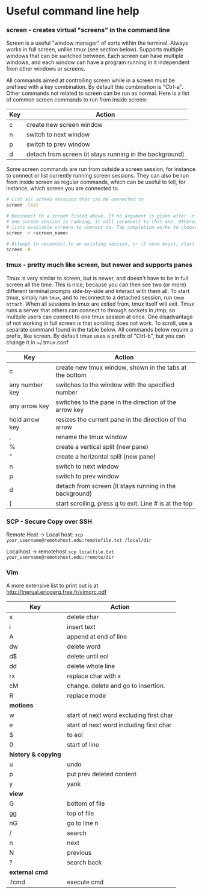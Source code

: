 # Useful command line help

### screen - creates virtual "screens" in the command line

Screen is a useful "window manager" of sorts within the terminal. Always works
in full screen, unlike tmux (see section below). Supports multiple windows that
can be switched between. Each screen can have multiple windows, and each window
can have a program running in it independent from other windows or screens.

All commands aimed at controlling screen while in a screen must be prefixed with
a key combination. By default this combination is "Ctrl-a". Other commands not
related to screen can be run as normal. Here is a list of common screen
commands to run from inside screen:

| Key | Action                                                  |
|-----|---------------------------------------------------------|
| c   | create new screen window                                |
| n   | switch to next window                                   |
| p   | switch to prev window                                   |
| d   | detach from screen (it stays running in the background) |

Some screen commands are run from outside a screen session, for instance to
connect or list currently running screen sessions. They can also be run from
inside screen as regular commands, which can be useful to tell, for instance,
which screen you are connected to.

```bash
# List all screen sessions that can be connected to
screen -list

# Reconnect to a screen listed above. If no argument is given after -r and only
# one screen session is running, it will reconnect to that one. Otherwise, it
# lists available screens to connect to. Tab completion works to choose one!
screen -r <screen_name>

# Attempt to reconnect to an existing session, or if none exist, start a new one
screen -R
```

### tmux - pretty much like screen, but newer and supports panes

Tmux is very similar to screen, but is newer, and doesn't have to be in full
screen all the time. This is nice, because you can then see two (or more)
different terminal prompts side-by-side and interact with them all. To start
tmux, simply run `tmux`, and to reconnect to a detached session, run
`tmux attach`. When all sessions in tmux are exited from, tmux itself will exit.
Tmux runs a server that others can connect to through sockets in /tmp, so
multiple users can connect to one tmux session at once. One disadvantage of not
working in full screen is that scrolling does not work. To scroll, use a
separate command found in the table below. All commands below require a prefix,
like screen. By default tmux uses a prefix of "Ctrl-b", but you can change it
in ~/.tmux.conf

| Key            | Action                                                  |
|----------------|---------------------------------------------------------|
| c              | create new tmux window, shown in the tabs at the bottom |
| any number key | switches to the window with the specified number        |
| any arrow key  | switches to the pane in the direction of the arrow key  |
| hold arrow key | resizes the current pane in the direction of the arrow  |
| ,              | rename the tmux window                                  |
| %              | create a vertical split (new pane)                      |
| "              | create a horizontal split (new pane)                    |
| n              | switch to next window                                   |
| p              | switch to prev window                                   |
| d              | detach from screen (it stays running in the background) |
| [              | start scrolling, press q to exit. Line # is at the top  |


### SCP - Secure Copy over SSH

Remote Host -> Local host:
`scp your_username@remotehost.edu:remotefile.txt /local/dir`

Localhost -> remotehost
`scp localfile.txt your_username@remotehost.edu:/remote/dir`

### Vim

A more extensive list to print out is at
http://tnerual.eriogerg.free.fr/vimqrc.pdf

| Key                    | Action                                  |
|------------------------|-----------------------------------------|
| x                      | delete char                             |
| i                      | insert text                             |
| A                      | append at end of line                   |
| dw                     | delete word                             |
| d$                     | delete until eol                        |
| dd                     | delete whole line                       |
| rx                     | replace char with x                     |
| cM                     | change. delete and go to insertion.     |
| R                      | replace mode                            |
| __motions__                                                      |
| w                      | start of next word excluding first char |
| e                      | start of next word including first char |
| $                      | to eol                                  |
| 0                      | start of line                           |
| __history & copying__                                            |
| u                      | undo                                    |
| p                      | put prev deleted content                |
| y                      | yank                                    |
| __view__                                                         |
| G                      | bottom of file                          |
| gg                     | top of file                             |
| nG                     | go to line n                            |
| /                      | search                                  |
| n                      | next                                    |
| N                      | previous                                |
| ?                      | search back                             |
| __external cmd__                                                 |
| :!cmd                  | execute cmd                             |
